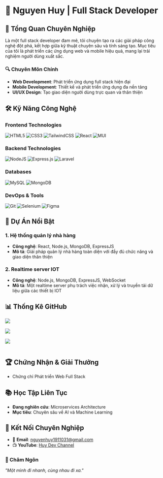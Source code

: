 # 👋 Nguyen Huy | Full Stack Developer

## 🌟 Tổng Quan Chuyên Nghiệp

Là một full stack developer đam mê, tôi chuyên tạo ra các giải pháp công nghệ đột phá, kết hợp giữa kỹ thuật chuyên sâu và tính sáng tạo. Mục tiêu của tôi là phát triển các ứng dụng web và mobile hiệu quả, mang lại trải nghiệm người dùng xuất sắc.

### 🔍 Chuyên Môn Chính
- **Web Development**: Phát triển ứng dụng full stack hiện đại
- **Mobile Development**: Thiết kế và phát triển ứng dụng đa nền tảng
- **UI/UX Design**: Tạo giao diện người dùng trực quan và thân thiện

## 🛠 Kỹ Năng Công Nghệ

### Frontend Technologies
![HTML5](https://img.shields.io/badge/HTML5-E34F26?style=for-the-badge&logo=html5&logoColor=white)
![CSS3](https://img.shields.io/badge/CSS3-1572B6?style=for-the-badge&logo=css3&logoColor=white)
![TailwindCSS](https://img.shields.io/badge/Tailwind_CSS-38B2AC?style=for-the-badge&logo=tailwind-css&logoColor=white)
![React](https://img.shields.io/badge/React-20232A?style=for-the-badge&logo=react&logoColor=61DAFB)
![MUI](https://img.shields.io/badge/Material--UI-0081CB?style=for-the-badge&logo=material-ui&logoColor=white)

### Backend Technologies
![NodeJS](https://img.shields.io/badge/Node.js-43853D?style=for-the-badge&logo=node.js&logoColor=white)
![Express.js](https://img.shields.io/badge/Express.js-404D59?style=for-the-badge)
![Laravel](https://img.shields.io/badge/Laravel-FF2D20?style=for-the-badge&logo=laravel&logoColor=white)

### Databases
![MySQL](https://img.shields.io/badge/MySQL-00000F?style=for-the-badge&logo=mysql&logoColor=white)
![MongoDB](https://img.shields.io/badge/MongoDB-4EA94B?style=for-the-badge&logo=mongodb&logoColor=white)

### DevOps & Tools
![Git](https://img.shields.io/badge/Git-F05032?style=for-the-badge&logo=git&logoColor=white)
![Selenium](https://img.shields.io/badge/Selenium-43B02A?style=for-the-badge&logo=selenium&logoColor=white)
![Figma](https://img.shields.io/badge/Figma-F24E1E?style=for-the-badge&logo=figma&logoColor=white)

## 🚀 Dự Án Nổi Bật

### 1. Hệ thống quản lý nhà hàng
- **Công nghệ**: React, Node.js, MongoDB, ExpressJS
- **Mô tả**: Giải pháp quản lý nhà hàng toàn diện với đầy đủ chức năng và giao diện thân thiện

### 2. Realtime server IOT
- **Công nghệ**: Node.js, MongoDB, ExpressJS, WebSocket
- **Mô tả**: Một realtime server phụ trách việc nhận, xử lý và truyền tải dữ liệu giữa các thiết bị IOT

## 📊 Thống Kê GitHub
![](https://github-readme-stats.vercel.app/api?username=huy20222003&theme=dark&hide_border=false&count_private=true)<br/><br/>
![](https://github-readme-streak-stats.herokuapp.com/?user=huy20222003&theme=dark&hide_border=false)<br/><br/>
![](https://github-readme-stats.vercel.app/api/top-langs/?username=huy20222003&theme=dark&hide_border=false&include_all_commits=true&count_private=true&layout=compact)<br/><br/>

## 🏆 Chứng Nhận & Giải Thưởng
- Chứng chỉ Phát triển Web Full Stack

## 📚 Học Tập Liên Tục
- **Đang nghiên cứu**: Microservices Architecture
- **Mục tiêu**: Chuyên sâu về AI và Machine Learning

## 🤝 Kết Nối Chuyên Nghiệp
- 📧 **Email**: [nguyenhuy1911031@gmail.com](mailto:nguyenhuy1911031@gmail.com)
- 📺 **YouTube**: [Huy Dev Channel](https://youtube.com/@huydev003?si=syff3RhjFVTObHns)

### 💬 Châm Ngôn
*"Một mình đi nhanh, cùng nhau đi xa."*
